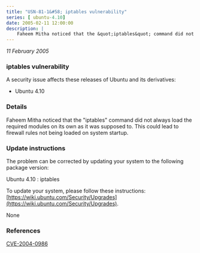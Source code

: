 ```yaml
---
title: "USN-81-1&#58; iptables vulnerability"
series: [ ubuntu-4.10]
date: 2005-02-11 12:00:00
description: |
    Faheem Mitha noticed that the &quot;iptables&quot; command did not always load the required modules on its own as it was supposed to. This could lead to firewall rules not being loaded on system startup.
--- 
```

 
 

*11 February 2005*

### iptables vulnerability

A security issue affects these releases of Ubuntu and its derivatives:

* Ubuntu 4.10

### Details

Faheem Mitha noticed that the &quot;iptables&quot; command did not always load the required modules on its own as it was supposed to. This could lead to firewall rules not being loaded on system startup.

### Update instructions

The problem can be corrected by updating your system to the following package version:

Ubuntu 4.10
 : iptables 

To update your system, please follow these instructions: [https://wiki.ubuntu.com/Security/Upgrades](https://wiki.ubuntu.com/Security/Upgrades).

None

### References

 
 [CVE-2004-0986](http://people.ubuntu.com/~ubuntu-security/cve/CVE-2004-0986)
 


